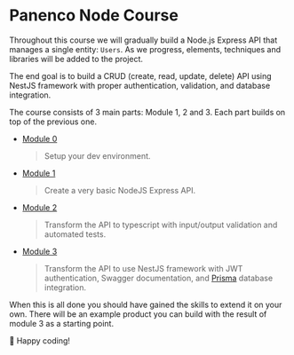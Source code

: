 # Panenco Node Course

Throughout this course we will gradually build a Node.js Express API that manages a single entity: `Users`. As we progress, elements, techniques and libraries will be added to the project.

The end goal is to build a CRUD (create, read, update, delete) API using NestJS framework with proper authentication, validation, and database integration.

The course consists of 3 main parts: Module 1, 2 and 3. Each part builds on top of the previous one.

-   [Module 0](./content-module0.md)

    > Setup your dev environment.

-   [Module 1](./content-module1.md)

    > Create a very basic NodeJS Express API.

-   [Module 2](./content-module2.md)

    > Transform the API to typescript with input/output validation and automated tests.

-   [Module 3](./content-module3.md)

    > Transform the API to use NestJS framework with JWT authentication, Swagger documentation, and [Prisma](https://www.prisma.io/) database integration.

When this is all done you should have gained the skills to extend it on your own. There will be an example product you can build with the result of module 3 as a starting point.

🚀 Happy coding!
